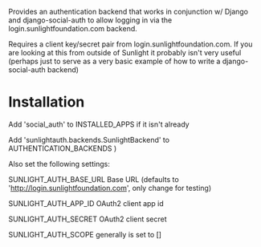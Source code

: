 Provides an authentication backend that works in conjunction w/ Django and
django-social-auth to allow logging in via the login.sunlightfoundation.com
backend.

Requires a client key/secret pair from login.sunlightfoundation.com. If you
are looking at this from outside of Sunlight it probably isn't very useful 
(perhaps just to serve as a very basic example of how to write a 
django-social-auth backend)

Installation
============
Add 'social_auth' to INSTALLED_APPS if it isn't already

Add 'sunlightauth.backends.SunlightBackend' to AUTHENTICATION_BACKENDS
)

Also set the following settings:

SUNLIGHT_AUTH_BASE_URL
    Base URL (defaults to 'http://login.sunlightfoundation.com', only change
              for testing)
              
SUNLIGHT_AUTH_APP_ID
    OAuth2 client app id
    
SUNLIGHT_AUTH_SECRET
    OAuth2 client secret
    
SUNLIGHT_AUTH_SCOPE
    generally is set to []
